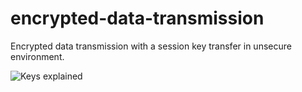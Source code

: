 # encrypted-data-transmission
Encrypted data transmission with a session key transfer in unsecure environment.

![Keys explained](https://user-images.githubusercontent.com/102356251/232316559-96b01371-5cbb-4572-88d8-9a2286f3ae0a.png)
